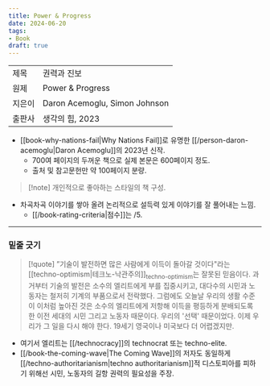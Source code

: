 ```yaml
---
title: Power & Progress
date: 2024-06-20
tags: 
- Book
draft: true
---
```



| | |
| --- | --- |
| 제목 | 권력과 진보 |
| 원제 | Power & Progress |
| 지은이 | Daron Acemoglu, Simon Johnson|
| 출판사 | 생각의 힘, 2023 |

- [[book-why-nations-fail|Why Nations Fail]]로 유명한 [[/person-daron-acemoglu|Daron Acemoglu]]의 2023년 신작.
    - 700여 페이지의 두꺼운 책으로 실제 본문은 600페이지 정도.
    - 출처 및 참고문헌만 약 100페이지 분량.

> [!note] 개인적으로 좋아하는 스타일의 책 구성.

- 차곡차곡 이야기를 쌓아 올려 논리적으로 설득력 있게 이야기를 잘 풀어내는 느낌.
    - [[/book-rating-criteria|점수]]는 /5.


---
### 밑줄 긋기
> [!quote] ”기술이 발전하면 많은 사람에게 이득이 돌아갈 것이다"라는 [[techno-optimism|테크노-낙관주의]]<sub>techno-optimism</sub>는 잘못된 믿음이다. 과거부터 기술의 발전은 소수의 엘리트에게 부를 집중시키고, 대다수의 시민과 노동자는 철저히 기계의 부품으로서 전락했다. 그럼에도 오늘날 우리의 생활 수준이 이처럼 높아진 것은 소수의 엘리트에게 저항해 이득을 평등하게 분배되도록 한 이전 세대의 시민 그리고 노동자 때문이다. 우리의 '선택' 때문이었다. 이제 우리가 그 일을 다시 해야 한다. 19세기 영국이나 미국보다 더 어렵겠지만.
- 여기서 엘리트는 [[/technocracy]]의 technocrat 또는 techno-elite.
- [[/book-the-coming-wave|The Coming Wave]]의 저자도 동일하게 [[/techno-authoritarianism|techno authoritarianism]]적 디스토피아를 피하기 위해선 시민, 노동자의 길항 권력의 필요성을 주장.

<BR />